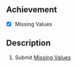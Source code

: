 ## Achievement 

- [x] Missing Values


## Description 

1. Submit [Missing Values](https://www.kaggle.com/code/dariushbabaki/exercise-missing-values)
